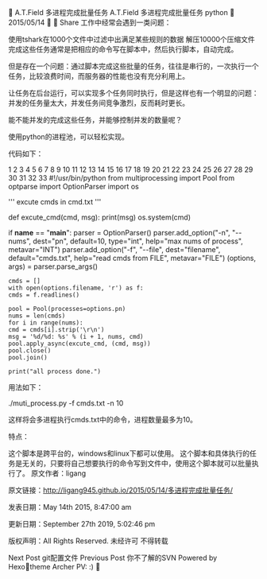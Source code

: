 
A.T.Field
多进程完成批量任务
A.T.Field
多进程完成批量任务
python

2015/05/14

 Share
工作中经常会遇到一类问题：

使用tshark在1000个文件中过滤中出满足某些规则的数据
解压10000个压缩文件
完成这些任务通常是把相应的命令写在脚本中，然后执行脚本，自动完成。

但是存在一个问题：通过脚本完成这些批量的任务，往往是串行的，一次执行一个任务，比较浪费时间，而服务器的性能也没有充分利用上。

让任务在后台运行，可以实现多个任务同时执行，但是这样也有一个明显的问题：并发的任务量太大，并发任务间竞争激烈，反而耗时更长。

能不能并发的完成这些任务，并能够控制并发的数量呢？

使用python的进程池，可以轻松实现。

代码如下：

1
2
3
4
5
6
7
8
9
10
11
12
13
14
15
16
17
18
19
20
21
22
23
24
25
26
27
28
29
30
31
32
33
#!/usr/bin/python
from multiprocessing import Pool
from optparse import OptionParser
import os

'''
excute cmds in cmd.txt
'''

def excute_cmd(cmd, msg):
    print(msg)
    os.system(cmd)

if __name__ == "__main__":
    parser = OptionParser()
    parser.add_option("-n", "--nums", dest="pn", default=10, type="int", help="max nums of process", metavar="INT")
    parser.add_option("-f", "--file", dest="filename", default="cmds.txt", help="read cmds from FILE", metavar="FILE")
    (options, args) = parser.parse_args()

    cmds = []
    with open(options.filename, 'r') as f:
    cmds = f.readlines()

    pool = Pool(processes=options.pn)
    nums = len(cmds)
    for i in range(nums):
    cmd = cmds[i].strip('\r\n')
    msg = '%d/%d: %s' % (i + 1, nums, cmd)
    pool.apply_async(excute_cmd, (cmd, msg))
    pool.close()
    pool.join()

    print("all process done.")
用法如下：

./muti_process.py -f cmds.txt -n 10

这样将会多进程执行cmds.txt中的命令，进程数量最多为10。

特点：

这个脚本是跨平台的，windows和linux下都可以使用。
这个脚本和具体执行的任务是无关的，只要将自己想要执行的命令写到文件中，使用这个脚本就可以批量执行了。
原文作者：ligang

原文链接：http://ligang945.github.io/2015/05/14/多进程完成批量任务/

发表日期：May 14th 2015, 8:47:00 am

更新日期：September 27th 2019, 5:02:46 pm

版权声明：All Rights Reserved. 未经许可 不得转载

Next Post
git配置文件
Previous Post
你不了解的SVN
Powered by Hexotheme Archer
PV: :)

